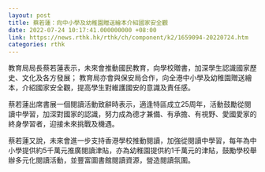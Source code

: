 ```yaml
---
layout: post
title: 蔡若蓮：向中小學及幼稚園贈送繪本介紹國家安全觀
date: 2022-07-24 10:17:41.000000000 +08:00
link: https://news.rthk.hk/rthk/ch/component/k2/1659094-20220724.htm
categories: rthk
---
```


教育局局長蔡若蓮表示，未來會推動國民教育，向學校贈書，加深學生認識國家歷史、文化及各方發展； 教育局亦會與保安局合作，向全港中小學及幼稚園贈送繪本，介紹國家安全觀，提高學生對維護國安的意識及責任感。 

蔡若蓮出席書展一個閱讀活動致辭時表示，適逢特區成立25周年，活動鼓勵從閱讀中學習，加深對國家的認識，努力成為德才兼備、有承擔、有視野、愛國愛家的終身學習者，迎接未來挑戰及機遇。 

蔡若蓮又說，未來會進一步支持香港學校推動閱讀，加強從閱讀中學習，每年為中小學提供約5千萬元推廣閱讀津貼，亦為幼稚園提供約1千萬元的津貼，鼓勵學校舉辦多元化閱讀活動，並豐富圖書館閱讀資源，營造閱讀氛圍。
